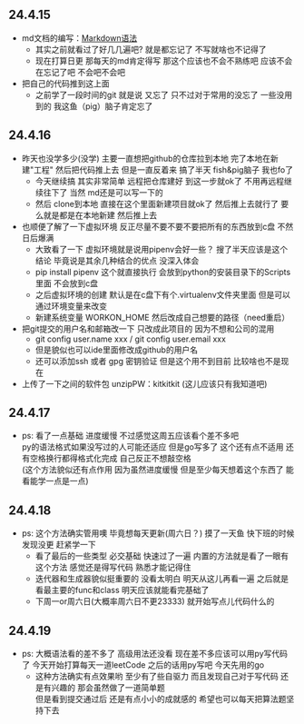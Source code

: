## 24.4.15

- md文档的编写：[Markdown语法](https://markdown.com.cn "官方教程")
  - 其实之前就看过了好几几遍吧? 就是都忘记了 不写就啥也不记得了
  - 现在打算日更 那每天的md肯定得写 那这个应该也不会不熟练吧 应该不会在忘记了吧 不会吧不会吧
- 把自己的代码推到这上面
  - 之前学了一段时间的git 就是说 又忘了 只不过对于常用的没忘了 一些没用到的 我这鱼（pig）脑子肯定忘了

## 24.4.16

- 昨天也没学多少(没学) 主要一直想把github的仓库拉到本地 完了本地在新建"工程" 然后把代码推上去 但是一直反着来 搞了半天 fish&pig脑子 我也fo了
  - 今天继续搞 其实非常简单 远程把仓库建好 到这一步就ok了 不用再远程继续往下了 当然 md还是可以写一下的
  - 然后 clone到本地 直接在这个里面新建项目就ok了 然后推上去就行了 要么就是都是在本地新建 然后推上去
- 也顺便了解了一下虚拟环境 反正尽量不要不要不要把所有的东西放到c盘 不然日后爆满
  - 大致看了一下 虚拟环境就是说用pipenv会好一些？ 搜了半天应该是这个结论 毕竟说是其余几种结合的优点 没深入体会
  - pip install pipenv 这个就直接执行 会放到python的安装目录下的Scripts里面 不会放到c盘
  - 之后虚拟环境的创建 默认是在c盘下有个.virtualenv文件夹里面 但是可以通过环境变量来改变 
  - 新建系统变量 WORKON_HOME 然后改成自己想要的路径（need重启）
- 把git提交的用户名和邮箱改一下 只改成此项目的 因为不想和公司的混用
  - git config user.name xxx / git config user.email xxx
  - 但是貌似也可以ide里面修改成github的用户名
  - 还可以添加ssh 或者 gpg 密钥验证 但是这个用不到目前 比较啥也不是现在
- 上传了一下之间的软件包 unzipPW：kitkitkit (这儿应该只有我知道吧)

## 24.4.17

- ps: 看了一点基础 进度缓慢 不过感觉这周五应该看个差不多吧   
  py的语法格式如果没写过的人可能还适应 但是go写多了 这个还有点不适用 还有空格换行都得格式化完成 自己反正不想敲空格  
  (这个方法貌似还有点作用 因为虽然进度缓慢 但是至少每天想着这个东西了 能看能学一点是一点)

## 24.4.18

- ps: 这个方法确实管用噢 毕竟想每天更新(周六日？) 摸了一天鱼 快下班的时候发现没更 赶紧学一下
  - 看了最后的一些类型 必交基础 快速过了一遍 内置的方法就是看了一眼有这个方法 感觉还是得写代码 熟悉才能记得住
  - 迭代器和生成器貌似挺重要的 没看太明白 明天从这儿再看一遍 之后就是看最主要的func和class 明天应该就能看完基础了
  - 下周一or周六日(大概率周六日不更23333) 就开始写点儿代码什么的

## 24.4.19

- ps: 大概语法看的差不多了 高级用法还没看 现在差不多应该可以用py写代码了 今天开始打算每天一道leetCode 之后的话用py写吧
  今天先用的go
  - 这种方法确实有点效果哟 至少有了些自驱力 而且发现自己对于写代码 还是有兴趣的 那会虽然做了一道简单题  
    但是看到提交通过后 还是有点小小的成就感的 希望也可以每天把算法题坚持下去